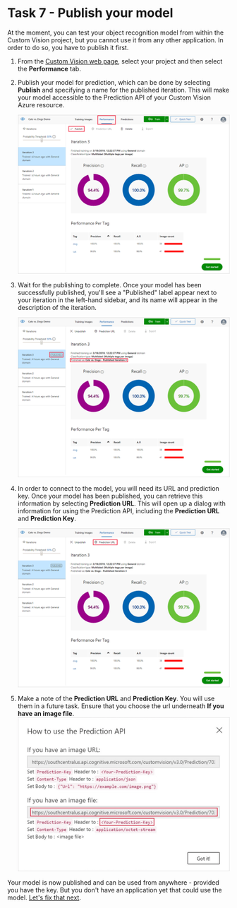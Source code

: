 # Task 7 - Publish your model

At the moment, you can test your object recognition model from within the Custom Vision project, but you cannot use it from any other application. In order to do so, you have to publish it first.

1. From the [Custom Vision web page](https://customvision.ai), select your project and then select the __Performance__ tab.

1. Publish your model for prediction, which can be done by selecting __Publish__ and specifying a name for the published iteration. This will make your model accessible to the Prediction API of your Custom Vision Azure resource.

    ![The performance tab is shown, with a red rectangle surrounding the Publish button.](./media/07/unpublished-iteration.png)

1. Wait for the publishing to complete. Once your model has been successfully published, you'll see a "Published" label appear next to your iteration in the left-hand sidebar, and its name will appear in the description of the iteration.

    ![The performance tab is shown, with a red rectangle surrounding the Published label and the name of the published iteration.](./media/07/published-iteration.png)

1. In order to connect to the model, you will need its URL and prediction key. Once your model has been published, you can retrieve this information by selecting __Prediction URL__. This will open up a dialog with information for using the Prediction API, including the __Prediction URL__ and __Prediction Key__.

    ![The performance tab is shown with a red rectangle surrounding the Prediction URL button.](./media/07/published-iteration-prediction-url.png)
 
 1. Make a note of the __Prediction URL__ and __Prediction Key__. You will use them in a future task. Ensure that you choose the url underneath **If you have an image file**.
    ![The performance tab is shown with a red rectangle surrounding the Prediction URL value for using an image file and the Prediction-Key value.](./media/07/prediction-api-info.png)

Your model is now published and can be used from anywhere - provided you have the key. But you don't have an application yet that could use the model. [Let's fix that next](08-Provision%20a%20Web%20App%20resource.md).